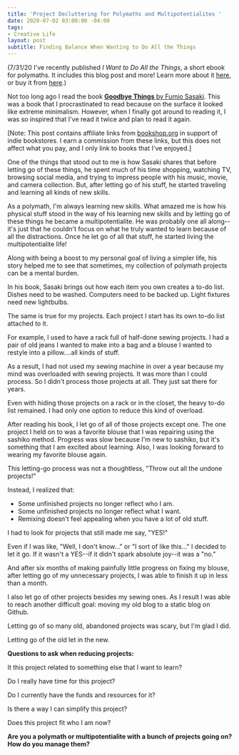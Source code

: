 ```yaml
---
title: 'Project Decluttering for Polymaths and Multipotentialites '
date: 2020-07-02 03:00:00 -04:00
tags:
- Creative Life
layout: post
subtitle: Finding Balance When Wanting to Do All the Things
---
```


(7/31/20 I've recently published *I Want to Do All the Things*, a short ebook for polymaths. It includes this blog post and more! Learn more about it [here](https://arcadiapage.com/2020-07-24-i-want-to-do-all-the-things/), or buy it from [here](https://payhip.com/b/4ljG).)

Not too long ago I read the book [**Goodbye Things** by Fumio Sasaki](https://bookshop.org/a/8232/9780393609035). This was a book that I procrastinated to read because on the surface it looked like extreme minimalism. However, when I finally got around to reading it, I was so inspired that I've read it twice and plan to read it again.

\[Note: This post contains affiliate links from [bookshop.org](https://bookshop.org) in support of indie bookstores. I earn a commission from these links, but this does not affect what you pay, and I only link to books that I've enjoyed.\]

One of the things that stood out to me is how Sasaki shares that before letting go of these things, he spent much of his time shopping, watching TV, browsing social media, and trying to impress people with his music, movie, and camera collection. But, after letting go of his stuff, he started traveling and learning all kinds of new skills.

As a polymath, I'm always learning new skills. What amazed me is how his physical stuff stood in the way of his learning new skills and by letting go of these things he became a multipotentialite. He was probably one all along--it's just that he couldn't focus on what he truly wanted to learn because of all the distractions.  Once he let go of all that stuff, he started living the multipotentialite life!

Along with being a boost to my personal goal of living a simpler life, his story helped me to see that sometimes, my collection of polymath projects can be a mental burden.

In his book, Sasaki brings out how each item you own creates a to-do list. Dishes need to be washed. Computers need to be backed up. Light fixtures need new lightbulbs.

The same is true for my projects. Each project I start has its own to-do list attached to it.

For example, I used to have a rack full of half-done sewing projects. I had a pair of old jeans I wanted to make into a bag and a blouse I wanted to restyle into a pillow....all kinds of stuff.

As a result, I had not used my sewing machine in over a year because my mind was overloaded with sewing projects. It was more than I could process. So I didn't process those projects at all. They just sat there for years.

Even with hiding those projects on a rack or in the closet, the heavy to-do list remained. I had only one option to reduce this kind of overload.

After reading his book, I let go of all of those projects except one. The one project I held on to was a favorite blouse that I was repairing using the sashiko method. Progress was slow because I'm new to sashiko,  but it's something that I am excited about learning. Also, I was looking forward to wearing my favorite blouse again.

This letting-go process was not a thoughtless, "Throw out all the undone projects!"

Instead, I realized that:

* Some unfinished projects no longer reflect who I am.
* Some unfinished projects no longer reflect what I want.
* Remixing doesn't feel appealing when you have a lot of old stuff.

I had to look for projects that still made me say, "YES!"

Even if I was like, "Well, I don't know..." or "I sort of like this..." I decided to let it go. If it wasn't a YES--if it didn't spark absolute joy--it was a "no."

And after six months of making painfully little progress on fixing my blouse, after letting go of my unnecessary projects, I was able to finish it up in less than a month.

I also let go of other projects besides my sewing ones. As I result I was able to reach another difficult goal: moving my old blog to a static blog on Github.

Letting go of so many old, abandoned projects was scary, but I'm glad I did.

Letting go of the old let in the new.

**Questions to ask when reducing projects:**

It this project related to something else that I want to learn?

Do I really have time for this project?

Do I currently have the funds and resources for it?

Is there a way I can simplify this project?

Does this project fit who I am now?

**Are you a polymath or multipotentialite with a bunch of projects going on? How do you manage them?**